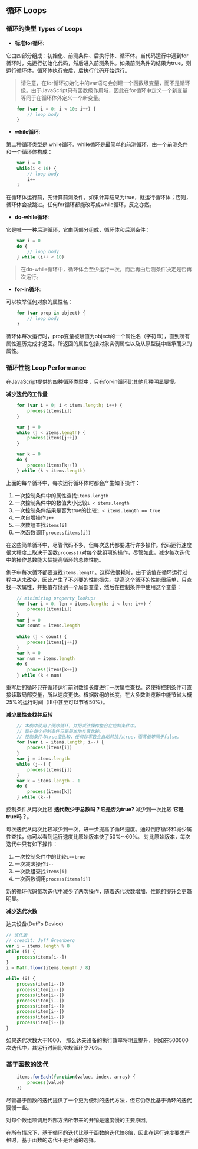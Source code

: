 ## 循环 Loops

### 循环的类型 Types of Loops
- **标准for循环**:

它由四部分组成：初始化、前测条件、后执行体、循环体。当代码运行中遇到for循环时，先运行初始化代码，然后进入前测条件。如果前测条件的结果为true，则运行循环体。循环体执行完后，后执行代码开始运行。

  > 请注意，在for循环初始化中的var语句会创建一个函数级变量，而不是循环级。由于JavaScript只有函数级作用域，因此在for循环中定义一个新变量等同于在循环体外定义一个新变量。
```js
	for (var i = 0; i < 10; i++) {
		// loop body
	}
```
- **while循环**:

第二种循环类型是 while循环。while循环是最简单的前测循环，由一个前测条件和一个循环体构成：
```js
	var i = 0
	while(i < 10) {
		// loop body
		i++
	}
```
在循环体运行前，先计算前测条件。如果计算结果为true，就运行循环体；否则，循环体会被跳过。任何for循环都能改写成while循环，反之亦然。

- **do-while循环**:

它是唯一一种后测循环，它由两部分组成，循环体和后测条件：
```js
	var i = 0
	do {
		// loop body
	} while (i++ < 10)
```
> 在do-while循环中，循环体会至少运行一次，而后再由后测条件决定是否再次运行。

- **for-in循环**:
  
可以枚举任何对象的属性名：
```js
	for (var prop in object) {
		// loop body
	}
```
循环体每次运行时，prop变量被赋值为object的一个属性名（字符串），直到所有属性遍历完成才返回。所返回的属性包括对象实例属性以及从原型链中继承而来的属性。

### 循环性能 Loop Performance

在JavaScript提供的四种循环类型中，只有for-in循环比其他几种明显要慢。

**减少迭代的工作量**
```js
	for (var i = 0; i < items.length; i++) {
		process(items[i])
	}

	var j = 0
	while (j < items.length) {
		process(items[j++])
	}

	var k = 0
	do {
		process(items[k++])
	} while (k < items.length)
```
上面的每个循环中，每次运行循环体时都会产生如下操作：
1. 一次控制条件中的属性查找`items.length`
1. 一次控制条件中的数值大小比较`i < items.length`
1. 一次控制条件结果是否为true的比较`i < items.length == true`
1. 一次自增操作`i++`
1. 一次数组查找`items[i]`
1. 一次函数调用`process(items[i])`

在这些简单循环中，尽管代码不多，但每次迭代都要进行许多操作。代码运行速度很大程度上取决于函数`process()`对每个数组项的操作，尽管如此，减少每次迭代中的操作总数能大幅提高循环的总体性能。

例子中每次循环都要查找`items.length`。这样做很耗时，由于该值在循环运行过程中从未改变，因此产生了不必要的性能损失。提高这个循环的性能很简单，只查找一次属性，并把值存储到一个局部变量，然后在控制条件中使用这个变量：

```js
	// minimizing property lookups
	for (var i = 0, len = items.length; i < len; i++) {
		process(items[i])
	}
	var j = 0
	var count = items.length
	
	while (j < count) {
		process(items[j++])
	}
	var k = 0
	var num = items.length
	do {
		process(items[k++])
	} while (k < num)
```
重写后的循环只在循环运行前对数组长度进行一次属性查找。这使得控制条件可直接读取局部变量，所以速度更快。根据数组的长度，在大多数浏览器中能节省大概25%的运行时间（IE中甚至可以节省50%）。

**减少属性查找并反转**
```js
	// 本例中使用了倒序循环，并把减法操作整合在控制条件中。
	// 现在每个控制条件只是简单地与零比较。
	// 控制条件与true值比较，任何非零数会自动转换为true，而零值等同于false。
	for (var i = items.length; i--) {
		process(items[i])
	}
	var j = items.length
	while (j--) {
		process(items[j])
	}
	var k = items.length - 1
	do {
		process(items[k])
	} while (k--)
```

控制条件从两次比较 **迭代数少于总数吗？它是否为true?** 减少到一次比较 **它是true吗？**。

每次迭代从两次比较减少到一次，进一步提高了循环速度。通过倒序循环和减少属性查找，你可以看到运行速度比原始版本快了50%～60%。
对比原始版本，每次迭代中只有如下操作：
1. 一次控制条件中的比较`i==true`
1. 一次减法操作`i--`
1. 一次数组查找`items[i]`
1. 一次函数调用`process(items[i])`

新的循环代码每次迭代中减少了两次操作，随着迭代次数增加，性能的提升会更趋明显。


**减少迭代次数**

达夫设备(Duff's Device)
```js
// 优化版
// creadit: Jeff Greenberg
var i = items.length % 8
while (i) {
	process(items[i--])
}
i = Math.floor(items.length / 8)

while (i) {
	process(item[i--])
	process(item[i--])
	process(item[i--])
	process(item[i--])
	process(item[i--])
	process(item[i--])
	process(item[i--])
	process(item[i--])
}
```

如果迭代次数大于1000， 那么达夫设备的执行效率将明显提升，例如在500000次迭代中，其运行时间比常规循环少70%。


### 基于函数的迭代

```js
	items.forEach(function(value, index, array) {
		process(value)
	})
```
尽管基于函数的迭代提供了一个更为便利的迭代方法，但它仍然比基于循环的迭代要慢一些。

对每个数组项调用外部方法所带来的开销是速度慢的主要原因。

在所有情况下，基于循环的迭代比基于函数的迭代快8倍，因此在运行速度要求严格时，基于函数的迭代不是合适的选择。